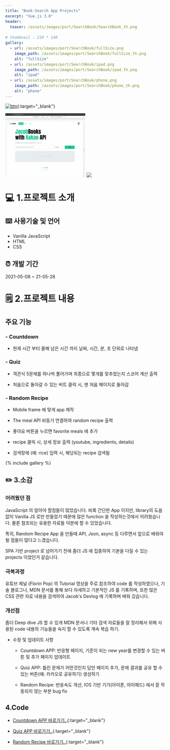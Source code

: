 ```yaml
---
title: "Book-Search App Projects"
excerpt: "Vue.js 3.0"
header:
  teaser: /assets/images/port/SearchBook/SearchBook_th.png

# thumbnail : 210 * 140
gallery:
  - url: /assets/images/port/SearchBook/fullSize.png
    image_path: /assets/images/port/SearchBook/fullSize_th.png
    alt: "fullSize"
  - url: /assets/images/port/SearchBook/ipad.png
    image_path: /assets/images/port/SearchBook/ipad_th.png
    alt: "ipad"
  - url: /assets/images/port/SearchBook/phone.png
    image_path: /assets/images/port/SearchBook/phone_th.png
    alt: "phone"
---
```



[![btn](https://user-images.githubusercontent.com/28912774/118504277-55440380-b766-11eb-8730-3d6978b073c4.png)](https://book.jacobko.info/){:target="\_blank"}


<img src = "https://github.com/jacobkosmart/12.-June.21_SearchBookApp_VueJS/blob/98fbbde52d92f7ccad9fe2040bd93526cfac6a76/src/assets/Animation1.gif" width ="50%" /> 
<img src = "https://github.com/jacobkosmart/12.-June.21_SearchBookApp_VueJS/blob/98fbbde52d92f7ccad9fe2040bd93526cfac6a76/src/assets/Animation2.gif" width ="50%" />


# 💻 1.프로젝트 소개

## ⌨️ 사용기술 및 언어

- Vanilla JavaScript
- HTML
- CSS

## ⏰ 개발 기간

2021-05-08 ~ 21-05-28

# 🗒 2.프로젝트 내용

## 주요 기능

### - Countdown

- 현재 시간 부터 올해 남은 시간 까지 날짜, 시간, 분, 초 단위로 나타냄

### - Quiz

- 객관식 5문제를 하나씩 풀어가며 최종으로 몇개를 맞추었는지 스코어 계산 출력

- 처음으로 돌아갈 수 있는 버트 클릭 시, 맨 처음 페이지로 돌아감

### - Random Recipe

- Mobile frame 에 맞게 app 제작

- The meal API 비동기 연결하여 random recipe 출력

- 좋아요 버튼을 누르면 favorite meals 에 추가

- recipe 클릭 시, 상세 정보 출력 (youtube, ingredients, details)

- 검색창에 (예: rice) 입력 시, 해당되는 recipe 검색됨


{% include gallery %}

## ✏️ 3.소감

### 어려웠던 점

JavaScript 의 알아야 할점들이 많았습니다. 비록 간단한 App 이지만, library의 도움없이 Vanilla JS 로만 만들었기 때문에 많은 function 을 작성하는것에서 어려웠습니다. 물론 참조되는 유용한 자료들 덕분에 할 수 있었습니다.

특히, Random Recipe App 을 만들때 API, Json, async 등 다루면서 앞으로 배워야될 점들이 많다고 느겼습니다.

SPA 기반 project 로 넘어가기 전에 좀더 JS 에 집중하여 기본을 다질 수 있는 projects 이었던거 같습니다.

### 극복과정

유튜브 체널 (Florin Pop) 의 Tutorial 영상을 주로 참조하여 code 를 작성하였으나, 기술 블로그나, MDN 문서를 통해 보다 자세하고 기본적인 JS 를 기록하며, 또한 많은 CSS 관련 자료 내용을 검색하여 Jacob's Devlog 에 기록하며 배워 갔습니다.


### 개선점

좀더 Deep dive JS 할 수 있게 MDN 문서나 기타 검색 자료들을 잘 정리해서 위해 사용된 code 내용의 기능들을 숙지 할 수 있도록 계속 복습 하기.

- 수정 및 업데이트 사항

  - Countdown APP: 반응형 페이지, 기준이 되는 new year를 변경할 수 있는 버튼 및 추가 페이지 업데이트

  - Quiz APP: 틀린 문제가 어떤것인지 답안 페이지 추가, 문제 결과를 공유 할 수 있는 버튼(예: 카카오로 공유하기) 생성하기

  - Random Recipe: 반응속도 개선, IOS 기반 기기(아이폰, 아이패드) 에서 잘 작동되지 않는 부분 bug fix

## 4.Code

- [Countdown APP 바로가기..](https://github.com/jacobkosmart/8.May.21_Countdown_Vanilla-JS){:target="\_blank"}

- [Quiz APP 바로가기..](https://github.com/jacobkosmart/24.May.21_QuizApp_Vanilla-JS){:target="\_blank"}

- [Random Recipe 바로가기..](https://github.com/jacobkosmart/28.May.21_randomRecipe_Vanilla-JS){:target="\_blank"}


